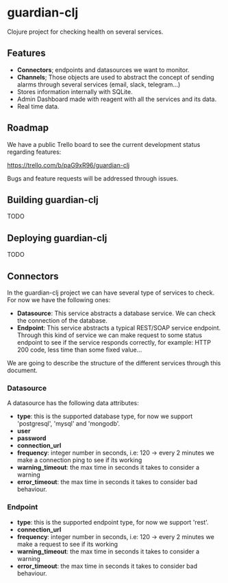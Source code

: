 # guardian-clj

Clojure project for checking health on several services.

## Features

* **Connectors**; endpoints and datasources we want to monitor.
* **Channels**; Those objects are used to abstract the concept of sending alarms through several services (email, slack, telegram...)
* Stores information internally with SQLite.
* Admin Dashboard made with reagent with all the services and its data.
* Real time data.

## Roadmap

We have a public Trello board to see the current development status regarding features:

https://trello.com/b/paG9xR96/guardian-clj

Bugs and feature requests will be addressed through issues.

## Building guardian-clj

TODO

## Deploying guardian-clj

TODO

## Connectors

In the guardian-clj project we can have several type of services to check. For now we have the following ones:

* **Datasource**: This service abstracts a database service. We can check the connection of the database.
* **Endpoint**: This service abstracts a typical REST/SOAP service endpoint. Through this kind of service we can make request to some status endpoint to see if the service responds correctly, for example: HTTP 200 code, less time than some fixed value...

We are going to describe the structure of the different services through this document.

### Datasource

A datasource has the following data attributes:

* **type**: this is the supported database type, for now we support 'postgresql', 'mysql' and 'mongodb'.
* **user**
* **password**
* **connection_url**
* **frequency**: integer number in seconds, i.e: 120 -> every 2 minutes we make a connection ping to see if its working
* **warning_timeout**: the max time in seconds it takes to consider a warning
* **error_timeout**: the max time in seconds it takes to consider bad behaviour.

### Endpoint

* **type**: this is the supported endpoint type, for now we support 'rest'.
* **connection_url**
* **frequency**: integer number in seconds, i.e: 120 -> every 2 minutes we make a request to see if its working
* **warning_timeout**: the max time in seconds it takes to consider a warning
* **error_timeout**: the max time in seconds it takes to consider bad behaviour.
